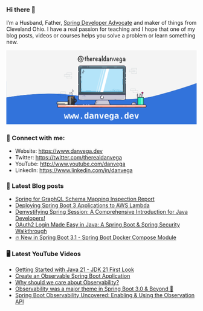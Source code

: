 ### Hi there 👋

I’m a Husband, Father, [Spring Developer Advocate](https://tanzu.vmware.com/developer/advocates/) and maker of things from Cleveland Ohio. I have a real passion for teaching and I hope that one of my blog posts, videos or courses helps you solve a problem or learn something new.

![Profile Header](./github_profile_header.png)

### 🤝 Connect with me:

- Website: https://www.danvega.dev
- Twitter: https://twitter.com/therealdanvega
- YouTube: http://www.youtube.com/danvega
- LinkedIn: https://www.linkedin.com/in/danvega

### 📝 Latest Blog posts

<!-- BLOG-POST-LIST:START -->
- [Spring for GraphQL Schema Mapping Inspection Report](https://www.danvega.dev/blog/2023/07/17/graphql-schema-mapping-inspection)
- [Deploying Spring Boot 3 Applications to AWS Lambda](https://www.danvega.dev/blog/2023/06/30/aws-lambda-spring-boot-3)
- [Demystifying Spring Session: A Comprehensive Introduction for Java Developers!](https://www.danvega.dev/blog/2023/05/03/spring-session-introduction)
- [OAuth2 Login Made Easy in Java: A Spring Boot &amp; Spring Security Walkthrough](https://www.danvega.dev/blog/2023/04/28/spring-security-oauth2-login)
- [🔥 New in Spring Boot 3.1 - Spring Boot Docker Compose Module](https://www.danvega.dev/blog/2023/04/26/spring-boot-docker-compose)
<!-- BLOG-POST-LIST:END -->

### 🖥 Latest YouTube Videos

<!-- YOUTUBE:START -->
- [Getting Started with Java 21 - JDK 21 First Look](https://www.youtube.com/watch?v=aqc5YB7TISM)
- [Create an Observable Spring Boot Application](https://www.youtube.com/watch?v=dTaoKGav7ws)
- [Why should we care about Observability?](https://www.youtube.com/watch?v=-Rfd_h7FFB4)
- [Observability was a major theme in Spring Boot 3.0 &amp; Beyond 🚀](https://www.youtube.com/watch?v=4jcmfaJk8_g)
- [Spring Boot Observability Uncovered: Enabling &amp; Using the Observation API](https://www.youtube.com/watch?v=exRkiVLyPpc)
<!-- YOUTUBE:END -->
